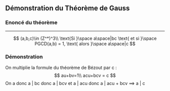 ## Démonstration du Théorème de Gauss

### Enoncé du théorème

___

$$
(a,b,c)\in (Z^*)^3\\
\text{Si }\space a\space|bc \text{ et si }\space PGCD(a,b) = 1, \text{ alors }\space a\space|c
$$



### Démonstration

On multiplie la formule du théorème de Bézout par c :
$$
au+bv=1\\
acu+bcv = c
$$
On a donc a | bc donc a | bcv et a | acu donc a | acu + bcv ==> a | c